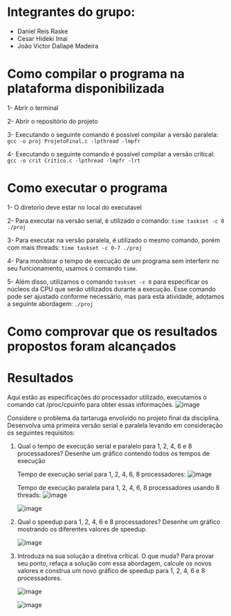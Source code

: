 # Integrantes do grupo:
- Daniel Reis Raske
- Cesar Hideki Imai
- João Victor Dallapé Madeira

# Como compilar o programa na plataforma disponibilizada

1- Abrir o terminal

2- Abrir o repositório do projeto

3- Executando o seguinte comando é possivel compilar a versão paralela: `gcc -o proj ProjetoFinal.c -lpthread -lmpfr`

4- Executando o seguinte comando é possivel compilar a versão critical: `gcc -o crit Critico.c -lpthread -lmpfr -lrt`

# Como executar o programa

1- O diretorio deve estar no local do executavel

2- Para executar na versão serial, é utilizado o comando: `time taskset -c 0 ./proj`

3- Para executar na versão paralela, é utilizado o mesmo comando, porém com mais threads: `time taskset -c 0-7 ./proj`

4- Para monitorar o tempo de execução de um programa sem interferir no seu funcionamento, usamos o comando `time`.

5- Além disso, utilizamos o comando `taskset -c 0` para especificar os núcleos da CPU que serão utilizados durante a execução. Esse comando pode ser ajustado conforme necessário, mas para esta atividade, adotamos a seguinte abordagem:
`./proj`

# Como comprovar que os resultados propostos foram alcançados

# Resultados

Aqui estão as especificações do processador utilizado, executamos o comando cat /proc/cpuinfo para obter essas informações.
![image](https://github.com/Cehiim/comp_paralela/assets/125515277/a6304cc1-c6d7-43ab-b5d5-13108edc3799)

Considere o problema da tartaruga envolvido no projeto final da disciplina. Desenvolva uma primeira versão serial e paralela levando em consideração os seguintes requisitos:

  1. Qual o tempo de execução serial e paralelo para 1, 2, 4, 6 e 8 processadores? Desenhe um gráfico contendo todos os tempos de execução

     Tempo de execução serial para 1, 2, 4, 6, 8 processadores:
     ![image](https://github.com/Cehiim/comp_paralela/assets/125515277/d46d3cba-14b6-4676-9052-c2de50543abd)
     
     Tempo de execução paralela para 1, 2, 4, 6, 8 processadores usando 8 threads:
     ![image](https://github.com/Cehiim/comp_paralela/assets/125515277/d2dcf9b7-ea96-442b-a4fd-b8fed6347ae7)

     ![image](https://github.com/Cehiim/comp_paralela/assets/125515277/939825a9-c14b-4a95-bdb3-150d8003f91a)


  2. Qual o speedup para 1, 2, 4, 6 e 8 processadores? Desenhe um gráfico mostrando os diferentes valores de speedup.
    
     ![image](https://github.com/Cehiim/comp_paralela/assets/125515277/4bdd4dd6-bd0c-46b4-b3b1-bbec65782d93)

  3. Introduza na sua solução a diretiva critical. O que muda? Para provar seu ponto, refaça a solução com essa abordagem, calcule os novos valores e construa um novo gráfico de speedup para 1, 
    2, 4, 6 e 8 processadores.

     ![image](https://github.com/Cehiim/comp_paralela/assets/125515277/1e3b467a-c0b1-4d98-9d8f-309739dd2114)

     ![image](https://github.com/Cehiim/comp_paralela/assets/125515277/fdf2de30-be90-457a-89ea-55e0f458dd0f)

